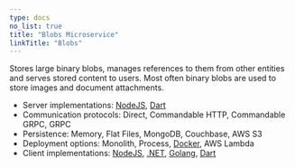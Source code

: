 ```yaml
---
type: docs
no_list: true
title: "Blobs Microservice"
linkTitle: "Blobs" 
---
```


Stores large binary blobs, manages references to them from other entities and serves stored content to users. Most often binary blobs are used to store images and document attachments.

- Server implementations: [NodeJS](https://github.com/pip-services-infrastructure/pip-services-blobs-node), [Dart](https://github.com/pip-services-infrastructure/pip-services-blobs-dart)
- Communication protocols: Direct, Commandable HTTP, Commandable GRPC, GRPC
- Persistence: Memory, Flat Files, MongoDB, Couchbase, AWS S3
- Deployment options: Monolith, Process, [Docker](https://hub.docker.com/u/pipdevs), AWS Lambda
- Client implementations: [NodeJS](https://github.com/pip-services-infrastructure/pip-clients-blobs-node), [.NET](https://github.com/pip-services-infrastructure/pip-clients-blobs-dotnet), [Golang](https://github.com/pip-services-infrastructure/pip-clients-blobs-go), [Dart](https://github.com/pip-services-infrastructure/pip-clients-blobs-dart)